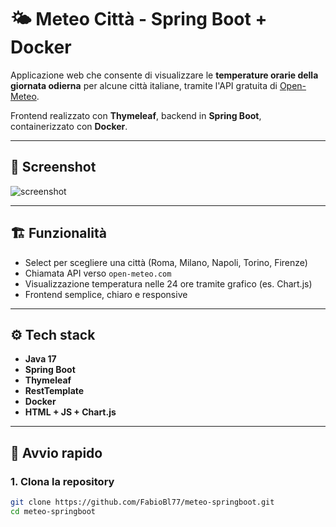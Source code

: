 # 🌤️ Meteo Città - Spring Boot + Docker

Applicazione web che consente di visualizzare le **temperature orarie della giornata odierna** per alcune città italiane, tramite l'API gratuita di [Open-Meteo](https://open-meteo.com/).

Frontend realizzato con **Thymeleaf**, backend in **Spring Boot**, containerizzato con **Docker**.

---

## 📸 Screenshot

![screenshot](inserisci_qua_un_link_o_screen_della_webapp.png)

---

## 🏗️ Funzionalità

- Select per scegliere una città (Roma, Milano, Napoli, Torino, Firenze)
- Chiamata API verso `open-meteo.com`
- Visualizzazione temperatura nelle 24 ore tramite grafico (es. Chart.js)
- Frontend semplice, chiaro e responsive

---

## ⚙️ Tech stack

- **Java 17**
- **Spring Boot**
- **Thymeleaf**
- **RestTemplate**
- **Docker**
- **HTML + JS + Chart.js**

---

## 🚀 Avvio rapido

### 1. Clona la repository

```bash
git clone https://github.com/FabioBl77/meteo-springboot.git
cd meteo-springboot
